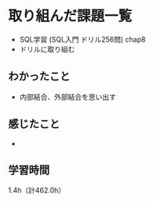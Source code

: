 # 取り組んだ課題一覧
- SQL学習 (SQL入門 ドリル256問) chap8
- ドリルに取り組む

## わかったこと
- 内部結合、外部結合を思い出す

## 感じたこと
- 
  
## 学習時間
1.4h（計462.0h）
